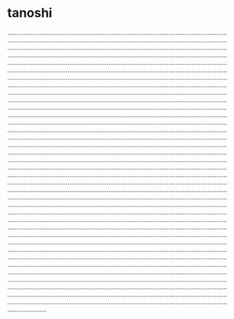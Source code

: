 # tanoshi
..................................................................................................................................................................................................................................................................................................................................................................................................................................................................................................................................................................................................................................................................................................................................................................................................................................................................................................................................................................................................................................................................................................................................................................................................................................................................................................................................................................................................................................................................................................................................................................................................................................................................................................................................................................................................................................................................................................................................................................................................................................................................................................................................................................................................................................................................................................................................................................................................................................................................................................................................................................................................................................................................................................................................................................................................................................................................................................................................................................................................................................................................................................................................................................................................................................................................................................................................................................................................................................................................................................................................................................................................................................................................................................................................................................................................................................................................................................................................................................................................................................................................................................................................................................................................................................................................................................................................................................................................................................................................................................................................................................................................................................................................................................................................................................................................